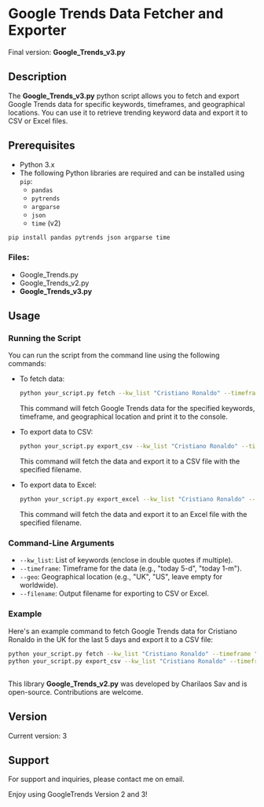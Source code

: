 # Google Trends Data Fetcher and Exporter

Final version: **Google_Trends_v3.py**

## Description

The **Google_Trends_v3.py** python script allows you to fetch and export Google Trends data for specific keywords, timeframes, and geographical locations.
You can use it to retrieve trending keyword data and export it to CSV or Excel files.

## Prerequisites

- Python 3.x
- The following Python libraries are required and can be installed using `pip`:
  - `pandas`
  - `pytrends`
  - `argparse`
  - `json`
  - `time` (v2)

```bash
pip install pandas pytrends json argparse time
```

### Files:

- Google_Trends.py
- Google_Trends_v2.py
- **Google_Trends_v3.py**

## Usage

### Running the Script

You can run the script from the command line using the following commands:

- To fetch data:

  ```bash
  python your_script.py fetch --kw_list "Cristiano Ronaldo" --timeframe "today 5-d" --geo "UK"
  ```

  This command will fetch Google Trends data for the specified keywords, timeframe, and geographical location and print it to the console.

- To export data to CSV:

  ```bash
  python your_script.py export_csv --kw_list "Cristiano Ronaldo" --timeframe "today 5-d" --geo "UK" --filename "cr7_trends.csv"
  ```

  This command will fetch the data and export it to a CSV file with the specified filename.

- To export data to Excel:

  ```bash
  python your_script.py export_excel --kw_list "Cristiano Ronaldo" --timeframe "today 5-d" --geo "UK" --filename "cr7_trends.xlsx"
  ```

  This command will fetch the data and export it to an Excel file with the specified filename.

### Command-Line Arguments

- `--kw_list`: List of keywords (enclose in double quotes if multiple).
- `--timeframe`: Timeframe for the data (e.g., "today 5-d", "today 1-m").
- `--geo`: Geographical location (e.g., "UK", "US", leave empty for worldwide).
- `--filename`: Output filename for exporting to CSV or Excel.

### Example

Here's an example command to fetch Google Trends data for Cristiano Ronaldo in the UK for the last 5 days and export it to a CSV file:

```bash
python your_script.py fetch --kw_list "Cristiano Ronaldo" --timeframe "today 5-d" --geo "UK"
python your_script.py export_csv --kw_list "Cristiano Ronaldo" --timeframe "today 5-d" --geo "UK" --filename "cr7_trends.csv"
```

##

This library **Google_Trends_v2.py** was developed by Charilaos Sav and is open-source. Contributions are welcome.

## Version

Current version: 3

## Support

For support and inquiries, please contact me on email.

Enjoy using GoogleTrends Version 2 and 3!
